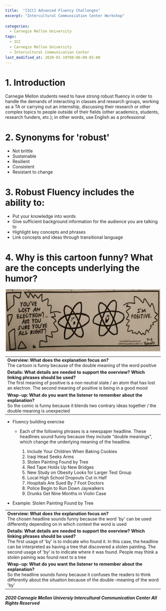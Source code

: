 ```yaml
---
title:  "[ICC] Advanced Fluency Challenges"
excerpt: "Intercultural Communication Center Workshop"

categories:
  - Carnegie Mellon University
tags:
  - ICC
  - Carnegie Mellon University
  - Intercultural Communication Center
last_modified_at: 2020-01-19T08:06:00-05:00
---
```


# 1. Introduction
Carnegie Mellon students need to have strong robust fluency in order to handle the demands of interacting in classes and research groups,
working as a TA or carrying out an internship, discussing their research or other complex topics to people outside of their fields (other
academics, students, research funders, etc.); in other words, use English as a professional
  
# 2. Synonyms for 'robust'
- Not brittle
- Sustainable
- Resilient
- Consistent
- Resistant to change

# 3. Robust Fluency includes the ability to:
- Put your knowledge into words
- Give sufficient background information for the audience you are talking to
- Highlight key concepts and phrases
- Link concepts and ideas through transitional language

# 4. Why is this cartoon funny? What are the concepts underlying the humor?
<p align="center">
  <img width="500" height="200" src="/images/ICC0.png">
</p>

|                                               |
| :-------------------------------------------- |
| **Overview: What does the explanation focus on?**<br/>The cartoon is funny because of the double meaning of the word positive |
| **Details: What details are needed to support the overview? Which linking phrases should be used?**<br/>The first meaning of positive is a non neutral state / an atom that has lost an electron. The second meaning of positive is being in a good mood |
| **Wrap-up: What do you want the listener to remember about the explanation?**<br/>So the comic is funny because it blends two contrary ideas together / the double meaning is unexpected |

- Fluency building exercise
  - Each of the following phrases is a newspaper headline. These headlines sound funny because they include "double meanings", which
  change the underlying meaning of the headline.
  
    1. Include Your Children When Baking Cookies
    2. Iraqi Head Seeks Arms
    3. Stolen Painting Found by Tree
    4. Red Tape Holds Up New Bridges
    5. New Study on Obesity Looks for Larger Test Group
    6. Local High School Dropouts Cut in Half
    7. Hospitals Are Sued By 7 Foot Doctors
    8. Police Begin to Run Down Jaywalkers
    9. Drunks Get Nine Months in Violin Case
    
- Example: Stolen Painting Found by Tree

|                                               |
| :-------------------------------------------- |
| **Overview: What does the explanation focus on?**<br/>The chosen headline sounds funny because the word 'by' can be used differently depending on in which context the word is used |
| **Details: What details are needed to support the overview? Which linking phrases should be used?**<br/>The first usage of 'by' is to indicate who found it. In this case, the headline can be interpreted as having a tree that discovered a stolen painting. The second usage of 'by' is to indicate where it was found. People may think a stolen paining was found next to a tree |
| **Wrap-up: What do you want the listener to remember about the explanation?**<br/>So the headline sounds funny because it confuses the readers to think differently about the situation because of the double-meaning of the word 'by' |
    
#### *2020 Carnegie Mellon Universiy Intercultural Communication Center All Rights Reserved*
